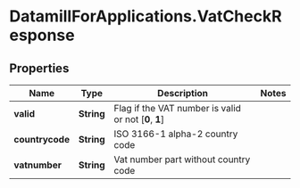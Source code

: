 # DatamillForApplications.VatCheckResponse

## Properties
Name | Type | Description | Notes
------------ | ------------- | ------------- | -------------
**valid** | **String** | Flag if the VAT number is valid or not [**0**, **1**] | 
**countrycode** | **String** | ISO 3166-1 alpha-2 country code | 
**vatnumber** | **String** | Vat number part without country code | 


